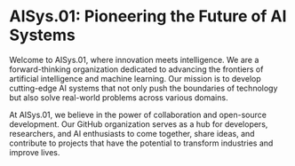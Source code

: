 # AISys.01: Pioneering the Future of AI Systems

Welcome to AISys.01, where innovation meets intelligence. We are a forward-thinking organization dedicated to advancing the frontiers of artificial intelligence and machine learning. Our mission is to develop cutting-edge AI systems that not only push the boundaries of technology but also solve real-world problems across various domains.

At AISys.01, we believe in the power of collaboration and open-source development. Our GitHub organization serves as a hub for developers, researchers, and AI enthusiasts to come together, share ideas, and contribute to projects that have the potential to transform industries and improve lives.
